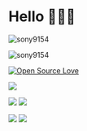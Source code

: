 <!--![MasterHead](https://peopleofcolorintech.com/wp-content/uploads/2016/02/iOS-Developer-1024x526.jpg)-->

# Hello 👋👋👋

<p align="left"> <img src="https://komarev.com/ghpvc/?username=sony9154&label=Profile%20views&color=0e75b6&style=flat" alt="sony9154" /> </p>

<img src="https://komarev.com/ghpvc/?username=sony9154&label=Profile%20views&color=0e75b6&style=flat" alt="sony9154" />

[![Open Source Love](https://badges.frapsoft.com/os/v1/open-source.svg?v=102)](https://github.com/ellerbrock/open-source-badges/)

![](http://github-profile-summary-cards.vercel.app/api/cards/profile-details?username=sony9154&theme=solarized)

![](http://github-profile-summary-cards.vercel.app/api/cards/repos-per-language?username=sony9154&theme=solarized) ![](http://github-profile-summary-cards.vercel.app/api/cards/most-commit-language?username=sony9154&theme=solarized)

![](http://github-profile-summary-cards.vercel.app/api/cards/stats?username=sony9154&theme=solarized) ![](http://github-profile-summary-cards.vercel.app/api/cards/productive-time?username=sony9154&theme=solarized&utcOffset=8)
